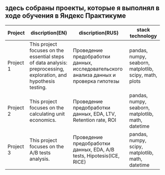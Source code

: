 ## здесь собраны проекты, которые я выполнял в ходе обучения в Яндекс Практикуме

|Project|discription(EN)|discription(RUS)|stack technology|
|--|--|--|--|
|Project 1|This project focuses on the essential steps of data analysis: preprocessing, exploration, and hypothesis testing.|Проведение предобработки данных, исследовательского анализа данных и проверка гипотезы|pandas, numpy, seaborn, matplotlib, scipy, math, plots|
|Project 2|This project focuses on the calculating unit economics.|Проведение предобработки данных, EDA, LTV, Retention rate, ROI |pandas, numpy, seaborn, matplotlib, math, datetime|
|Project 3|This project focuses on the A/B tests analysis.|Проведение предобработки данных, EDA, A/B tests, Hipotesis(ICE, RICE) |pandas, numpy, scipy, matplotlib, math, datetime|
